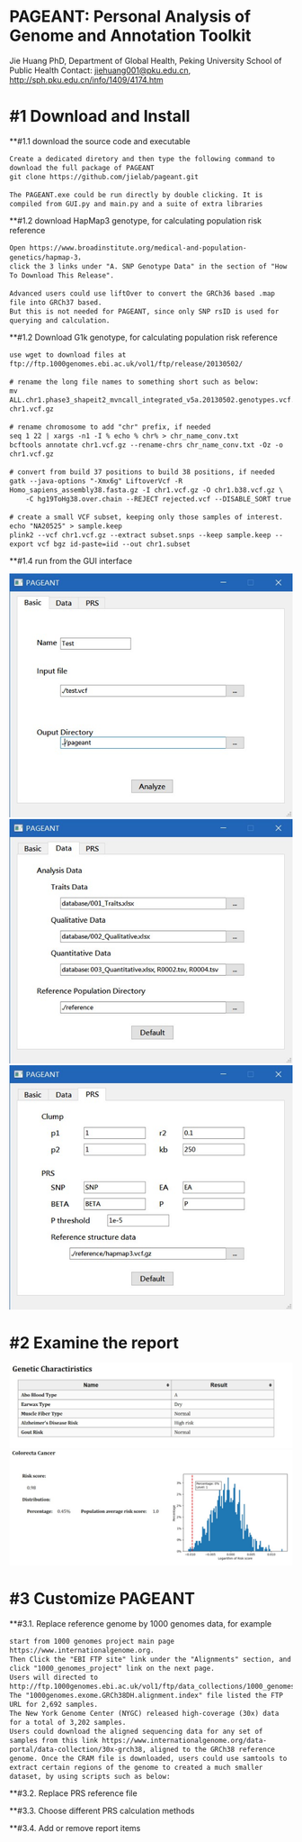 
# PAGEANT: Personal Analysis of Genome and Annotation Toolkit

Jie Huang PhD, Department of Global Health, Peking University School of Public Health
Contact: jiehuang001@pku.edu.cn, http://sph.pku.edu.cn/info/1409/4174.htm



# #1 Download and Install

**#1.1 download the source code and executable

```
Create a dedicated diretory and then type the following command to download the full package of PAGEANT 
git clone https://github.com/jielab/pageant.git

The PAGEANT.exe could be run directly by double clicking. It is compiled from GUI.py and main.py and a suite of extra libraries

```

**#1.2 download HapMap3 genotype, for calculating population risk reference

```
Open https://www.broadinstitute.org/medical-and-population-genetics/hapmap-3， 
click the 3 links under "A. SNP Genotype Data" in the section of "How To Download This Release".

Advanced users could use liftOver to convert the GRCh36 based .map file into GRCh37 based.
But this is not needed for PAGEANT, since only SNP rsID is used for querying and calculation.

```

**#1.2 Download G1k genotype, for calculating population risk reference
```
use wget to download files at ftp://ftp.1000genomes.ebi.ac.uk/vol1/ftp/release/20130502/

# rename the long file names to something short such as below:
mv ALL.chr1.phase3_shapeit2_mvncall_integrated_v5a.20130502.genotypes.vcf.gz chr1.vcf.gz

# rename chromosome to add "chr" prefix, if needed
seq 1 22 | xargs -n1 -I % echo % chr% > chr_name_conv.txt
bcftools annotate chr1.vcf.gz --rename-chrs chr_name_conv.txt -Oz -o chr1.vcf.gz

# convert from build 37 positions to build 38 positions, if needed
gatk --java-options "-Xmx6g" LiftoverVcf -R Homo_sapiens_assembly38.fasta.gz -I chr1.vcf.gz -O chr1.b38.vcf.gz \
	-C hg19ToHg38.over.chain --REJECT rejected.vcf --DISABLE_SORT true

# create a small VCF subset, keeping only those samples of interest.
echo "NA20525" > sample.keep
plink2 --vcf chr1.vcf.gz --extract subset.snps --keep sample.keep --export vcf bgz id-paste=iid --out chr1.subset

```


**#1.4 run from the GUI interface

![Figure 1A](./pictures/figure1A.jpg)
![Figure 1B](./pictures/figure1B.jpg)
![Figure 1B](./pictures/figure1C.jpg)


# #2 Examine the report

![Figure 2A](./pictures/figure2A.jpg)
![Figure 2B](./pictures/figure2B.jpg)


# #3 Customize PAGEANT

**#3.1. Replace reference genome by 1000 genomes data, for example

```
start from 1000 genomes project main page https://www.internationalgenome.org. 
Then Click the "EBI FTP site" link under the "Alignments" section, and click "1000_genomes_project" link on the next page.
Users will directed to http://ftp.1000genomes.ebi.ac.uk/vol1/ftp/data_collections/1000_genomes_project/. 
The "1000genomes.exome.GRCh38DH.alignment.index" file listed the FTP URL for 2,692 samples. 
The New York Genome Center (NYGC) released high-coverage (30x) data for a total of 3,202 samples. 
Users could download the aligned sequencing data for any set of samples from this link https://www.internationalgenome.org/data-portal/data-collection/30x-grch38, aligned to the GRCh38 reference genome. Once the CRAM file is downloaded, users could use samtools to extract certain regions of the genome to created a much smaller dataset, by using scripts such as below:

```


**#3.2. Replace PRS reference file


**#3.3. Choose different PRS calculation methods


**#3.4. Add or remove report items





